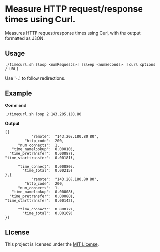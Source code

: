 # Measure HTTP request/response times using Curl.

Measures HTTP request/response times using Curl, with the output formatted as JSON.


## Usage

    ./timecurl.sh [loop <numRequests>] [sleep <numSeconds>] [curl options / URL]
    
Use '-L' to follow redirections.


## Example

**Command**
```
./timecurl.sh loop 2 143.205.180.80
```

**Output**
```
[{
            "remote":  "143.205.180.80:80",
         "http_code":  200,
      "num_connects":  1,
   "time_namelookup":  0.000102,
  "time_pretransfer":  0.000872,
"time_starttransfer":  0.001813,

      "time_connect":  0.000806,
        "time_total":  0.002152
},{
            "remote":  "143.205.180.80:80",
         "http_code":  200,
      "num_connects":  1,
   "time_namelookup":  0.000083,
  "time_pretransfer":  0.000801,
"time_starttransfer":  0.001429,

      "time_connect":  0.000727,
        "time_total":  0.001690
}]
```


## License

This project is licensed under the [MIT License](LICENSE.md).
